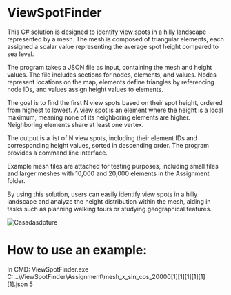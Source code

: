 # ViewSpotFinder

This C# solution is designed to identify view spots in a hilly landscape represented by a mesh. The mesh is composed of triangular elements, each assigned a scalar value representing the average spot height compared to sea level.

The program takes a JSON file as input, containing the mesh and height values. The file includes sections for nodes, elements, and values. Nodes represent locations on the map, elements define triangles by referencing node IDs, and values assign height values to elements.

The goal is to find the first N view spots based on their spot height, ordered from highest to lowest. A view spot is an element where the height is a local maximum, meaning none of its neighboring elements are higher. Neighboring elements share at least one vertex.

The output is a list of N view spots, including their element IDs and corresponding height values, sorted in descending order. The program provides a command line interface.

Example mesh files are attached for testing purposes, including small files and larger meshes with 10,000 and 20,000 elements in the Assignment folder.

By using this solution, users can easily identify view spots in a hilly landscape and analyze the height distribution within the mesh, aiding in tasks such as planning walking tours or studying geographical features.

![Casadasdpture](https://github.com/Pourya-Nejadensan/ViewSpotFinder/assets/64536102/872105a8-4835-43ac-9698-5a05ef680d9f)

# How to use an example:
 In CMD: ViewSpotFinder.exe C:\...\ViewSpotFinder\Assignment\mesh_x_sin_cos_20000[1][1][1][1][1][1].json 5

